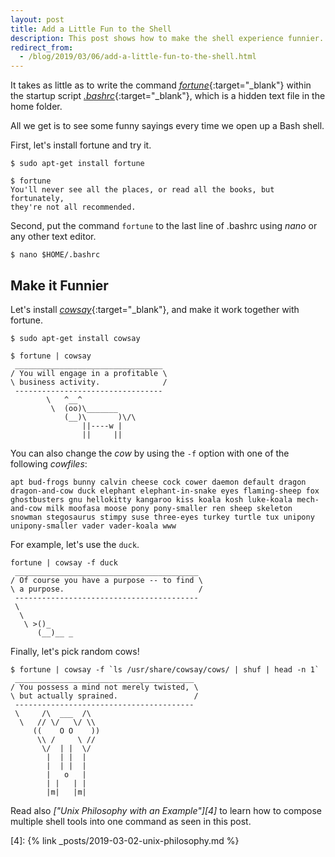 ```yaml
---
layout: post
title: Add a Little Fun to the Shell
description: This post shows how to make the shell experience funnier.
redirect_from:
  - /blog/2019/03/06/add-a-little-fun-to-the-shell.html
---
```


It takes as little as to write the command [_fortune_][1]{:target="_blank"} within the startup script [_.bashrc_][2]{:target="_blank"}, which is a hidden text file in the home folder.

All we get is to see some funny sayings every time we open up a Bash shell.

First, let's install fortune and try it.

```
$ sudo apt-get install fortune
```

```
$ fortune
You'll never see all the places, or read all the books, but fortunately,
they're not all recommended.
```

Second, put the command `fortune` to the last line of .bashrc using _nano_ or any other text editor.

```
$ nano $HOME/.bashrc
```

## Make it Funnier

Let's install [_cowsay_][3]{:target="_blank"}, and make it work together with fortune.

```
$ sudo apt-get install cowsay
```

```
$ fortune | cowsay
 _________________________________
/ You will engage in a profitable \
\ business activity.              /
 ---------------------------------
        \   ^__^
         \  (oo)\_______
            (__)\       )\/\
                ||----w |
                ||     ||
```

You can also change the _cow_ by using the `-f` option with one of the following _cowfiles_:

```
apt bud-frogs bunny calvin cheese cock cower daemon default dragon dragon-and-cow duck elephant elephant-in-snake eyes flaming-sheep fox ghostbusters gnu hellokitty kangaroo kiss koala kosh luke-koala mech-and-cow milk moofasa moose pony pony-smaller ren sheep skeleton snowman stegosaurus stimpy suse three-eyes turkey turtle tux unipony unipony-smaller vader vader-koala www
```

For example, let's use the `duck`.

```
fortune | cowsay -f duck
 _________________________________________
/ Of course you have a purpose -- to find \
\ a purpose.                              /
 -----------------------------------------
 \
  \
   \ >()_
      (__)__ _
```

Finally, let's pick random cows!

```
$ fortune | cowsay -f `ls /usr/share/cowsay/cows/ | shuf | head -n 1`
 ________________________________________
/ You possess a mind not merely twisted, \
\ but actually sprained.                 /
 ----------------------------------------
 \     /\  ___  /\
  \   // \/   \/ \\
     ((    O O    ))
      \\ /     \ //
       \/  | |  \/ 
        |  | |  |  
        |  | |  |  
        |   o   |  
        | |   | |  
        |m|   |m| 
```

Read also _["Unix Philosophy with an Example"][4]_ to learn how to compose multiple shell tools into one command as seen in this post.

[1]: https://en.wikipedia.org/wiki/Fortune_(Unix)
[2]: https://en.wikipedia.org/wiki/Bash_(Unix_shell)#Startup_scripts
[3]: https://en.wikipedia.org/wiki/Cowsay
[4]: {% link _posts/2019-03-02-unix-philosophy.md %}
